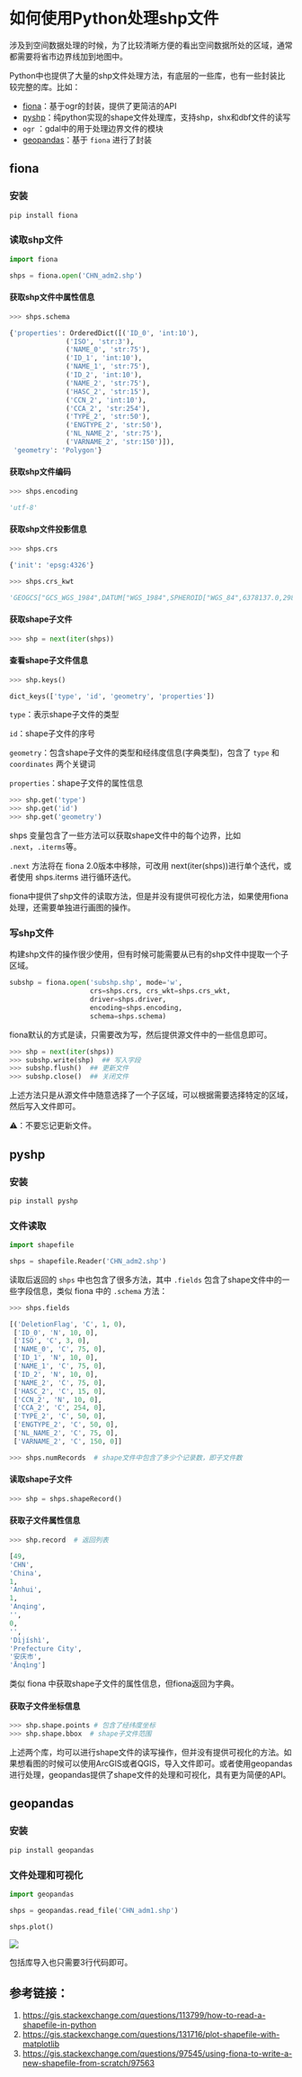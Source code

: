 # 如何使用Python处理shp文件


涉及到空间数据处理的时候，为了比较清晰方便的看出空间数据所处的区域，通常都需要将省市边界线加到地图中。

Python中也提供了大量的shp文件处理方法，有底层的一些库，也有一些封装比较完整的库。比如：

* [fiona](https://github.com/Toblerity/Fiona)：基于ogr的封装，提供了更简洁的API
* [pyshp](https://github.com/GeospatialPython/pyshp)：纯python实现的shape文件处理库，支持shp，shx和dbf文件的读写
* `ogr` ：gdal中的用于处理边界文件的模块
* [geopandas](https://github.com/geopandas/geopandas)：基于 `fiona` 进行了封装


## fiona

### 安装

```bash
pip install fiona
```

### 读取shp文件

```python
import fiona

shps = fiona.open('CHN_adm2.shp')
```

#### 获取shp文件中属性信息

  ```python
  >>> shps.schema 
  
  {'properties': OrderedDict([('ID_0', 'int:10'),
                ('ISO', 'str:3'),
                ('NAME_0', 'str:75'),
                ('ID_1', 'int:10'),
                ('NAME_1', 'str:75'),
                ('ID_2', 'int:10'),
                ('NAME_2', 'str:75'),
                ('HASC_2', 'str:15'),
                ('CCN_2', 'int:10'),
                ('CCA_2', 'str:254'),
                ('TYPE_2', 'str:50'),
                ('ENGTYPE_2', 'str:50'),
                ('NL_NAME_2', 'str:75'),
                ('VARNAME_2', 'str:150')]),
   'geometry': 'Polygon'}
  ```

#### 获取shp文件编码

  ```python
  >>> shps.encoding
  
  'utf-8'
  ```

#### 获取shp文件投影信息

  ```python
  >>> shps.crs
  
  {'init': 'epsg:4326'}
  
  >>> shps.crs_kwt
  
  'GEOGCS["GCS_WGS_1984",DATUM["WGS_1984",SPHEROID["WGS_84",6378137.0,298.257223563]],PRIMEM["Greenwich",0.0],UNIT["Degree",0.0174532925199433],AUTHORITY["EPSG","4326"]]
  ```

#### 获取shape子文件

```python
>>> shp = next(iter(shps))
```

#### 查看shape子文件信息

```python
>>> shp.keys()

dict_keys(['type', 'id', 'geometry', 'properties'])
```  

`type`：表示shape子文件的类型

`id`：shape子文件的序号

`geometry`：包含shape子文件的类型和经纬度信息(字典类型)，包含了 `type` 和 `coordinates` 两个关键词

`properties`：shape子文件的属性信息

```python
>>> shp.get('type')
>>> shp.get('id')
>>> shp.get('geometry')
```

shps 变量包含了一些方法可以获取shape文件中的每个边界，比如 `.next`，`.iterms`等。

`.next` 方法将在 fiona 2.0版本中移除，可改用 next(iter(shps))进行单个迭代，或者使用 shps.iterms 进行循环迭代。

fiona中提供了shp文件的读取方法，但是并没有提供可视化方法，如果使用fiona处理，还需要单独进行画图的操作。

### 写shp文件

构建shp文件的操作很少使用，但有时候可能需要从已有的shp文件中提取一个子区域。

```python
subshp = fiona.open('subshp.shp', mode='w', 
                    crs=shps.crs, crs_wkt=shps.crs_wkt, 
                    driver=shps.driver, 
                    encoding=shps.encoding, 
                    schema=shps.schema)
```

fiona默认的方式是读，只需要改为写，然后提供源文件中的一些信息即可。

```python
>>> shp = next(iter(shps))
>>> subshp.write(shp)  ## 写入字段
>>> subshp.flush()  ## 更新文件
>>> subshp.close()  ## 关闭文件
```

上述方法只是从源文件中随意选择了一个子区域，可以根据需要选择特定的区域，然后写入文件即可。

⚠️：不要忘记更新文件。  

## pyshp

###  安装

```python
pip install pyshp
```

### 文件读取

```python
import shapefile

shps = shapefile.Reader('CHN_adm2.shp')
```

读取后返回的 `shps` 中也包含了很多方法，其中 `.fields` 包含了shape文件中的一些字段信息，类似 fiona 中的 `.schema` 方法：

```python
>>> shps.fields

[('DeletionFlag', 'C', 1, 0),
 ['ID_0', 'N', 10, 0],
 ['ISO', 'C', 3, 0],
 ['NAME_0', 'C', 75, 0],
 ['ID_1', 'N', 10, 0],
 ['NAME_1', 'C', 75, 0],
 ['ID_2', 'N', 10, 0],
 ['NAME_2', 'C', 75, 0],
 ['HASC_2', 'C', 15, 0],
 ['CCN_2', 'N', 10, 0],
 ['CCA_2', 'C', 254, 0],
 ['TYPE_2', 'C', 50, 0],
 ['ENGTYPE_2', 'C', 50, 0],
 ['NL_NAME_2', 'C', 75, 0],
 ['VARNAME_2', 'C', 150, 0]]
```

```python
>>> shps.numRecords  # shape文件中包含了多少个记录数，即子文件数
```

#### 读取shape子文件

  ```python
  >>> shp = shps.shapeRecord()
  ```

#### 获取子文件属性信息

```python
>>> shp.record  # 返回列表

[49,
'CHN',
'China',
1,
'Anhui',
1,
'Anqing',
'',
0,
'',
'Dìjíshì',
'Prefecture City',
'安庆市',
'Ānqìng']
```

类似 fiona 中获取shape子文件的属性信息，但fiona返回为字典。

#### 获取子文件坐标信息

```python
>>> shp.shape.points # 包含了经纬度坐标
>>> shp.shape.bbox  # shape子文件范围
```

上述两个库，均可以进行shape文件的读写操作，但并没有提供可视化的方法。如果想看图的时候可以使用ArcGIS或者QGIS，导入文件即可。或者使用geopandas进行处理，geopandas提供了shape文件的处理和可视化，具有更为简便的API。

## geopandas

### 安装

```python
pip install geopandas
```

### 文件处理和可视化

```python
import geopandas

shps = geopandas.read_file('CHN_adm1.shp')

shps.plot()
```

![](https://ws1.sinaimg.cn/large/006tNc79ly1fzqwda3btnj30hs0dc752.jpg)

包括库导入也只需要3行代码即可。  

## 参考链接：
1. https://gis.stackexchange.com/questions/113799/how-to-read-a-shapefile-in-python
2. https://gis.stackexchange.com/questions/131716/plot-shapefile-with-matplotlib
3. https://gis.stackexchange.com/questions/97545/using-fiona-to-write-a-new-shapefile-from-scratch/97563

